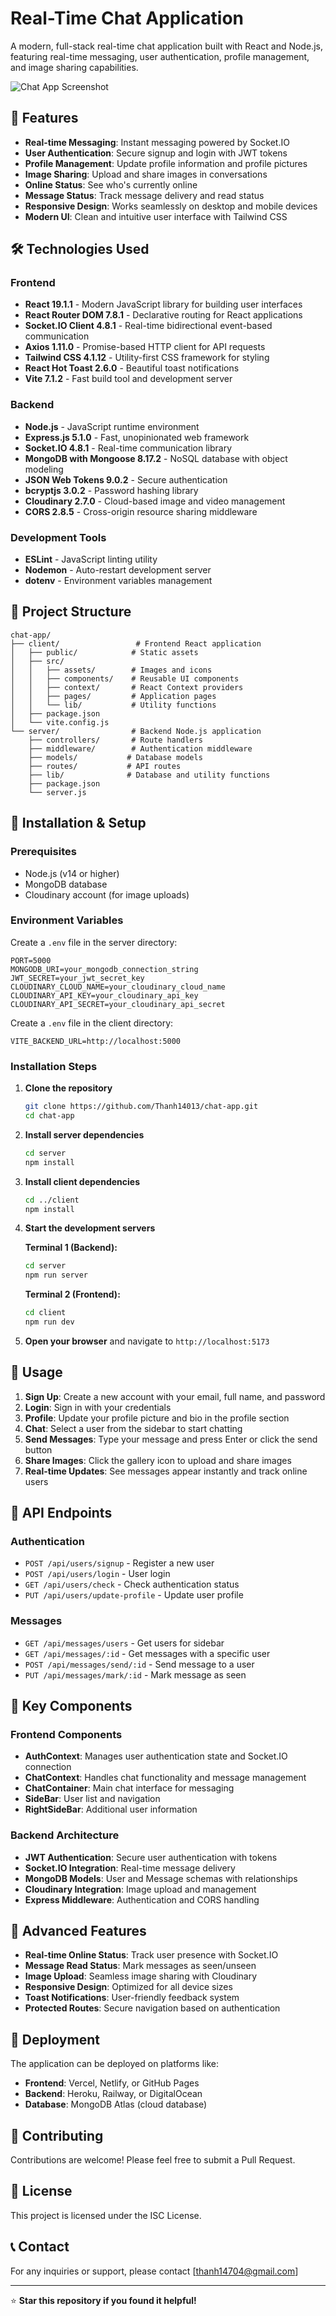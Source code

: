 # Real-Time Chat Application

A modern, full-stack real-time chat application built with React and Node.js, featuring real-time messaging, user authentication, profile management, and image sharing capabilities.

![Chat App Screenshot](./client/src/assets/logo_big.svg)

## 🚀 Features

- **Real-time Messaging**: Instant messaging powered by Socket.IO
- **User Authentication**: Secure signup and login with JWT tokens
- **Profile Management**: Update profile information and profile pictures
- **Image Sharing**: Upload and share images in conversations
- **Online Status**: See who's currently online
- **Message Status**: Track message delivery and read status
- **Responsive Design**: Works seamlessly on desktop and mobile devices
- **Modern UI**: Clean and intuitive user interface with Tailwind CSS

## 🛠️ Technologies Used

### Frontend
- **React 19.1.1** - Modern JavaScript library for building user interfaces
- **React Router DOM 7.8.1** - Declarative routing for React applications
- **Socket.IO Client 4.8.1** - Real-time bidirectional event-based communication
- **Axios 1.11.0** - Promise-based HTTP client for API requests
- **Tailwind CSS 4.1.12** - Utility-first CSS framework for styling
- **React Hot Toast 2.6.0** - Beautiful toast notifications
- **Vite 7.1.2** - Fast build tool and development server

### Backend
- **Node.js** - JavaScript runtime environment
- **Express.js 5.1.0** - Fast, unopinionated web framework
- **Socket.IO 4.8.1** - Real-time communication library
- **MongoDB with Mongoose 8.17.2** - NoSQL database with object modeling
- **JSON Web Tokens 9.0.2** - Secure authentication
- **bcryptjs 3.0.2** - Password hashing library
- **Cloudinary 2.7.0** - Cloud-based image and video management
- **CORS 2.8.5** - Cross-origin resource sharing middleware

### Development Tools
- **ESLint** - JavaScript linting utility
- **Nodemon** - Auto-restart development server
- **dotenv** - Environment variables management

## 📁 Project Structure

```
chat-app/
├── client/                 # Frontend React application
│   ├── public/            # Static assets
│   ├── src/
│   │   ├── assets/        # Images and icons
│   │   ├── components/    # Reusable UI components
│   │   ├── context/       # React Context providers
│   │   ├── pages/         # Application pages
│   │   └── lib/           # Utility functions
│   ├── package.json
│   └── vite.config.js
└── server/                # Backend Node.js application
    ├── controllers/       # Route handlers
    ├── middleware/        # Authentication middleware
    ├── models/           # Database models
    ├── routes/           # API routes
    ├── lib/              # Database and utility functions
    ├── package.json
    └── server.js
```

## 🚀 Installation & Setup

### Prerequisites
- Node.js (v14 or higher)
- MongoDB database
- Cloudinary account (for image uploads)

### Environment Variables

Create a `.env` file in the server directory:

```env
PORT=5000
MONGODB_URI=your_mongodb_connection_string
JWT_SECRET=your_jwt_secret_key
CLOUDINARY_CLOUD_NAME=your_cloudinary_cloud_name
CLOUDINARY_API_KEY=your_cloudinary_api_key
CLOUDINARY_API_SECRET=your_cloudinary_api_secret
```

Create a `.env` file in the client directory:

```env
VITE_BACKEND_URL=http://localhost:5000
```

### Installation Steps

1. **Clone the repository**
   ```bash
   git clone https://github.com/Thanh14013/chat-app.git
   cd chat-app
   ```

2. **Install server dependencies**
   ```bash
   cd server
   npm install
   ```

3. **Install client dependencies**
   ```bash
   cd ../client
   npm install
   ```

4. **Start the development servers**

   **Terminal 1 (Backend):**
   ```bash
   cd server
   npm run server
   ```

   **Terminal 2 (Frontend):**
   ```bash
   cd client
   npm run dev
   ```

5. **Open your browser** and navigate to `http://localhost:5173`

## 📱 Usage

1. **Sign Up**: Create a new account with your email, full name, and password
2. **Login**: Sign in with your credentials
3. **Profile**: Update your profile picture and bio in the profile section
4. **Chat**: Select a user from the sidebar to start chatting
5. **Send Messages**: Type your message and press Enter or click the send button
6. **Share Images**: Click the gallery icon to upload and share images
7. **Real-time Updates**: See messages appear instantly and track online users

## 🔧 API Endpoints

### Authentication
- `POST /api/users/signup` - Register a new user
- `POST /api/users/login` - User login
- `GET /api/users/check` - Check authentication status
- `PUT /api/users/update-profile` - Update user profile

### Messages
- `GET /api/messages/users` - Get users for sidebar
- `GET /api/messages/:id` - Get messages with a specific user
- `POST /api/messages/send/:id` - Send message to a user
- `PUT /api/messages/mark/:id` - Mark message as seen

## 🎨 Key Components

### Frontend Components
- **AuthContext**: Manages user authentication state and Socket.IO connection
- **ChatContext**: Handles chat functionality and message management
- **ChatContainer**: Main chat interface for messaging
- **SideBar**: User list and navigation
- **RightSideBar**: Additional user information

### Backend Architecture
- **JWT Authentication**: Secure user authentication with tokens
- **Socket.IO Integration**: Real-time message delivery
- **MongoDB Models**: User and Message schemas with relationships
- **Cloudinary Integration**: Image upload and management
- **Express Middleware**: Authentication and CORS handling

## 🌟 Advanced Features

- **Real-time Online Status**: Track user presence with Socket.IO
- **Message Read Status**: Mark messages as seen/unseen
- **Image Upload**: Seamless image sharing with Cloudinary
- **Responsive Design**: Optimized for all device sizes
- **Toast Notifications**: User-friendly feedback system
- **Protected Routes**: Secure navigation based on authentication

## 🚀 Deployment

The application can be deployed on platforms like:
- **Frontend**: Vercel, Netlify, or GitHub Pages
- **Backend**: Heroku, Railway, or DigitalOcean
- **Database**: MongoDB Atlas (cloud database)

## 🤝 Contributing

Contributions are welcome! Please feel free to submit a Pull Request.

## 📄 License

This project is licensed under the ISC License.

## 📞 Contact

For any inquiries or support, please contact [thanh14704@gmail.com]

---

⭐ **Star this repository if you found it helpful!**
